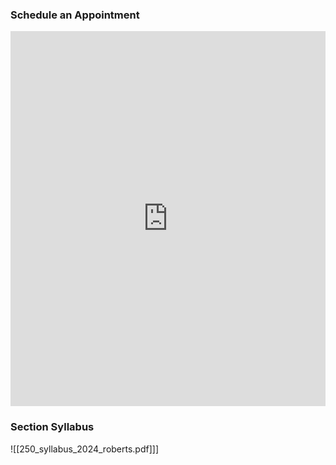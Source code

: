 ### Schedule an Appointment

 <!-- Google Calendar Appointment Scheduling begin -->
<iframe src="https://calendar.google.com/calendar/appointments/schedules/AcZssZ3gB5MD8t0aAcfTqApjR4gOxINc8i2rI8OuEqS-YKxAfJSKf-9nsEvxIV-guacz1_0X8q2QkZud?gv=true" style="border: 0" width="100%" height="600" frameborder="0"></iframe>
<!-- end Google Calendar Appointment Scheduling -->

### Section Syllabus

![[250_syllabus_2024_roberts.pdf]]]